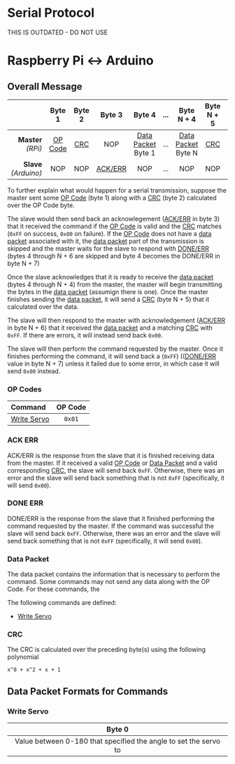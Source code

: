 # Serial Protocol

THIS IS OUTDATED - DO NOT USE

# Raspberry Pi <-> Arduino

## Overall Message

||**Byte 1**|**Byte 2**|**Byte 3**|**Byte 4**|**...**|**Byte N + 4**|**Byte N + 5**|**Byte N + 6**|**Byte N + 7**|
|--:|:--:|:--:|:--:|:--:|:--:|:--:|:--:|:--:|:--:|
|**Master** *(RPi)*|[OP Code](#op-codes)|[CRC](#crc)|NOP|[Data Packet](#data-packet) Byte 1|...|[Data Packet](#data-packet) Byte N|[CRC](#crc)|NOP|NOP|
|**Slave** *(Arduino)*|NOP|NOP|[ACK/ERR](#ack-err)|NOP|...|NOP|NOP|[ACK/ERR](#ack-err)|[DONE/ERR](#done-err)|

To further explain what would happen for a serial transmission, suppose the master sent some [OP Code](#op-codes) (byte 1) along with a [CRC](#crc) (byte 2) calculated over the OP Code byte.

The slave would then send back an acknowlegement ([ACK/ERR](#ack-err) in byte 3) that it received the command if the [OP Code](#op-codes) is valid and the [CRC](#crc) matches (`0xFF` on success, `0x00` on failure).  If the [OP Code](#op-codes) does not have a [data packet](#data-packet) associated with it, the [data packet](#data-packet) part of the transmission is skipped and the master waits for the slave to respond with [DONE/ERR](#done-err) (bytes 4 through N + 6 are skipped and byte 4 becomes the DONE/ERR in byte N + 7)

Once the slave acknowledges that it is ready to receive the [data packet](#data-packet) (bytes 4 through N + 4) from the master, the master will begin transmitting the bytes in the [data packet](#data-packet) (assumign there is one).  Once the master finishes sending the [data packet](#data-packet), it will send a [CRC](#crc) (byte N + 5) that it calculated over the data.

The slave will then respond to the master with acknowledgement ([ACK/ERR](#ack-err) in byte N + 6) that it received the [data packet](#data-packet) and a matching [CRC](#crc) with `0xFF`.  If there are errors, it will instead send back `0x00`.

The slave will then perform the command requested by the master.  Once it finishes performing the command, it will send back a (`0xFF`) (([DONE/ERR](#done-err) value in byte N + 7) unless it failed due to some error, in which case it will send `0x00` instead.

### OP Codes

|Command|OP Code|
|:--|:--:|
|[Write Servo](#write-servo)|`0x01`|

### ACK ERR

ACK/ERR is the response from the slave that it is finished receiving data from the master.  If it received a valid [OP Code](#op-codes) or [Data Packet](#data-packet) and a valid corresponding [CRC](#crc), the slave will send back `0xFF`.  Otherwise, there was an error and the slave will send back something that is not `0xFF` (specifically, it will send `0x00`).

### DONE ERR

DONE/ERR is the response from the slave that it finished performing the command requested by the master.  If the command was successful the slave will send back `0xFF`.  Otherwise, there was an error and the slave will send back something that is not `0xFF` (specifically, it will send `0x00`).

### Data Packet

The data packet contains the information that is necessary to perform the command. Some commands may not send any data along with the OP Code.  For these commands, the

The following commands are defined:

- [Write Servo](#write-servo)

### CRC

The CRC is calculated over the preceding byte(s) using the following polynomial

`x^8 + x^2 + x + 1`

## Data Packet Formats for Commands

### Write Servo

|**Byte 0**|
|:--:|
|Value between 0-180 that specified the angle to set the servo to|
